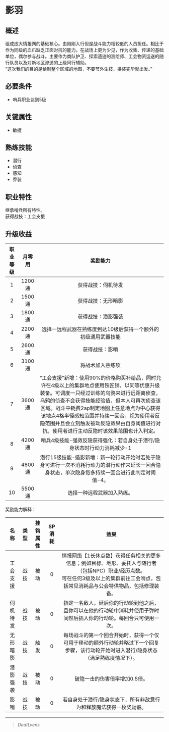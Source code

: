 # 影羽

## 概述

组成庞大情报网的基础核心。由刚刚入行但是战斗能力相较低的人员担任。相比于作为同级的血爪缺乏正面对抗的能力。在战场上更为少见，作为收集、传递的基础单位，偶尔参与战斗。主要作为商队护卫、探索遗迹的测绘师、工会物资运送的随行队员以及对新地区渗透的上级同行辅助。<br>“这次我们的目的是绘制整个区域的地图，不要节外生枝，换装完毕就出发。”

## 必要条件

* 哨兵职业达到5级

## 关键属性

* 敏捷

## 熟练技能

* 潜行
* 侦查
* 感知
* 乔装
  
## 职业特性

继承哨兵所有特性。<br>获得战技：工会支援

## 升级收益

职业等级|月零用|奖励能力
:--:|:--:|:--:
1|1200通|获得战技：伺机待发
2|1500通|获得战技：无形暗影 
3|1800通|获得战技：潜影强袭
4|2200通|选择一远程武器在熟练度到达10级后获得一个额外的初级通用武器技能
5|2600通|获得战技：影哨
6|3100通|将战术加入熟练项
7|3600通|“工会支援”新增：使用90%的价格购买补给品，同时允许在4级以上的集群地点使用铁匠铺，以同等优惠升级装备。可调度一只经过训练的乌鸦来进行远距离侦查，乌鸦的侦查不会获得技能经验值，但本人可再次侦查该区域。战斗中耗费2ap制定地图上任意地点为中心获得该地点4格半径感知范围并持续一回合，视为使用者反隐范围并且会立刻触发被动反隐效果由自身阈值进行对抗，使用者进行主动反隐时该效果范围也计入判定。
8|4200通|哨兵4级技能-强效反隐获得强化：若自身处于潜行/隐身状态时行动力消耗减少-1
9|4800通|潜行15级技能-遁影新增：新一轮行动开始时若处于隐身可进行一次不消耗行动力的潜行动作来延长一回合隐身状态，单次隐身每多持续一回合进行此判定时阈值-4。
10|5500通|选择一种远程武器加入熟练。

奖励能力解释：

名称|类型|挂钩属性|SP消耗|效果
:--:|:--:|:--:|:--:|:--:
工会支援|战技|被动|0|情报网络【1长休点数】获得任务相关的更多信息；例如目标、地形、委托人与随行者（包括NPC）职业/经历点数。<br>可在任何3级及以上的集群前往工会哨点，包括常见消耗品与公会特供物品，包括修理装备。
伺机待发|战技|被动|0|指定一名敌人，延后你的行动轮到他之后，且你可以在他的行动轮中消耗并使用子弹时间然后插入你的行动轮。每回合只可使用一次。
无形暗影|战技|触发|0|每场战斗的第一个回合开始时，获得一个仅可用于移动的额外行动轮并略过下一个回复步骤，该行动轮开始时进入潜行/隐身状态（满足熟练度情况下）。
潜影强袭|战技|被动|0|破隐一击的伤害倍率增加0.5倍。
影哨|战技|被动|0|若自身处于潜行/隐身状态下，所有非敌意行为和释放魔法获得一枚奖励骰。

---

> *DeatLvens*